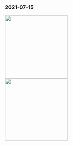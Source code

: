 ### 2021-07-15

  <p style="text-indent:2em; color: #25798a; font-family: Brush Script MT, Brush Script Std, cursive">
    
  </p>

  <img src="/loveMollyrui/dariyLove/log/../mollyImage/mollyrE.jpg" style="width: 200px"/>

  <br/>
  
  <img src="/loveMollyrui/dariyLove/log/../mollyImage/mollyDariy1.jpeg" style="width: 200px"/>